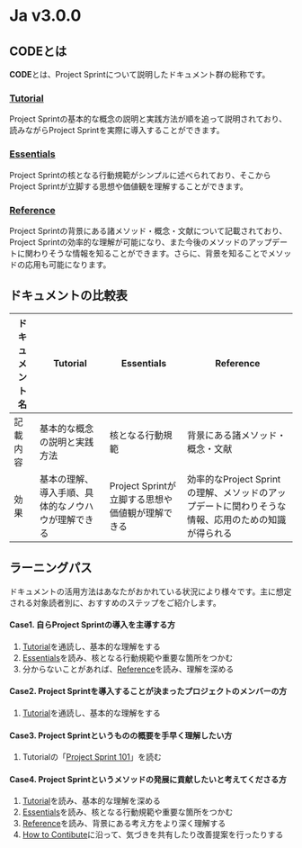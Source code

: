 # Ja v3.0.0

## **CODEとは**

**CODE**とは、Project Sprintについて説明したドキュメント群の総称です。

### [**Tutorial**](tutorial/)

Project Sprintの基本的な概念の説明と実践方法が順を追って説明されており、読みながらProject Sprintを実際に導入することができます。

### [**Essentials**](essentials.md)

Project Sprintの核となる行動規範がシンプルに述べられており、そこからProject Sprintが立脚する思想や価値観を理解することができます。

### [**Reference**](reference.md)

Project Sprintの背景にある諸メソッド・概念・文献について記載されており、Project Sprintの効率的な理解が可能になり、また今後のメソッドのアップデートに関わりそうな情報を知ることができます。さらに、背景を知ることでメソッドの応用も可能になります。

## **ドキュメントの比較表**

| ドキュメント名 | Tutorial                  | Essentials                   | Reference                                             |
| ------- | ------------------------- | ---------------------------- | ----------------------------------------------------- |
| 記載内容    | 基本的な概念の説明と実践方法            | 核となる行動規範                     | 背景にある諸メソッド・概念・文献                                      |
| 効果      | 基本の理解、導入手順、具体的なノウハウが理解できる | Project Sprintが立脚する思想や価値観が理解できる | 効率的なProject Sprintの理解、メソッドのアップデートに関わりそうな情報、応用のための知識が得られる |

## **ラーニングパス**

ドキュメントの活用方法はあなたがおかれている状況により様々です。主に想定される対象読者別に、おすすめのステップをご紹介します。

#### **Case1. 自らProject Sprintの導入を主導する方**

1. [Tutorial](tutorial/)を通読し、基本的な理解をする
2. [Essentials](essentials.md)を読み、核となる行動規範や重要な箇所をつかむ
3. 分からないことがあれば、[Reference](reference.md)を読み、理解を深める

#### **Case2. Project Sprintを導入することが決まったプロジェクトのメンバーの方**

1. [Tutorial](tutorial/)を通読し、基本的な理解をする

#### **Case3. Project Sprintというものの概要を手早く理解したい方**

1. Tutorialの「[Project Sprint 101](tutorial/section1-1.md)」を読む

#### **Case4. Project Sprintというメソッドの発展に貢献したいと考えてくださる方**

1. [Tutorial](tutorial/)を読み、基本的な理解を深める
2. [Essentials](essentials.md)を読み、核となる行動規範や重要な箇所をつかむ
3. [Reference](reference.md)を読み、背景にある考え方をより深く理解する
4. [How to Contibute](../contributing.md)に沿って、気づきを共有したり改善提案を行ったりする
